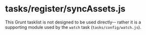 # tasks/register/syncAssets.js

This Grunt tasklist is not designed to be used directly-- rather it is a supporting module used by the `watch` task (`tasks/config/watch.js`).

<docmeta name="displayName" value="syncAssets.js">

